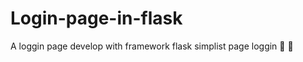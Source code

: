 # Login-page-in-flask
A loggin page develop with framework flask
simplist page loggin 
:page_facing_up:
:page_facing_up:
